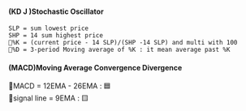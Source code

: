 #### (KD J )Stochastic Oscillator
    SLP = sum lowest price
    SHP = 14 sum highest price
    🔨%K = (current price - 14 SLP)/(SHP -14 SLP) and multi with 100
    🔨%D = 3-period Moving average of %K : it mean average past %K

#### (MACD)Moving Average Convergence Divergence
🔨MACD = 12EMA - 26EMA : 🟦  
🔨signal line = 9EMA : 🟨
